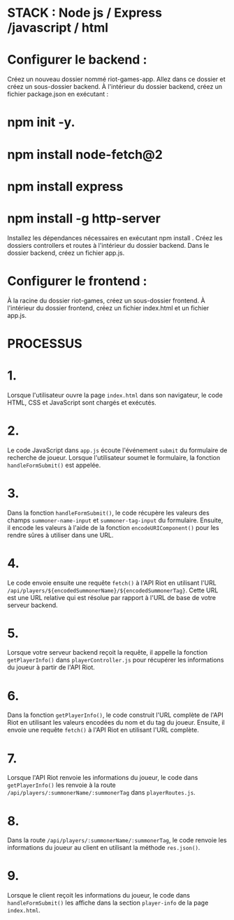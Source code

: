 # STACK : Node js / Express /javascript / html


# Configurer le backend :

Créez un nouveau dossier nommé riot-games-app.
Allez dans ce dossier et créez un sous-dossier backend.
À l'intérieur du dossier backend, créez un fichier package.json en exécutant :

# npm init -y.
# npm install node-fetch@2
# npm install express
# npm install -g http-server
Installez les dépendances nécessaires en exécutant npm install .
Créez les dossiers controllers et routes à l'intérieur du dossier backend.
Dans le dossier backend, créez un fichier app.js.



# Configurer le frontend :

À la racine du dossier riot-games, créez un sous-dossier frontend.
À l'intérieur du dossier frontend, créez un fichier index.html et un fichier app.js.


# PROCESSUS


# 1. 
Lorsque l'utilisateur ouvre la page `index.html` dans son navigateur, le code HTML, CSS et JavaScript sont chargés et exécutés.

# 2. 
Le code JavaScript dans `app.js` écoute l'événement `submit` du formulaire de recherche de joueur. Lorsque l'utilisateur soumet le formulaire, la fonction `handleFormSubmit()` est appelée.

# 3. 
Dans la fonction `handleFormSubmit()`, le code récupère les valeurs des champs `summoner-name-input` et `summoner-tag-input` du formulaire. Ensuite, il encode les valeurs à l'aide de la fonction `encodeURIComponent()` pour les rendre sûres à utiliser dans une URL.


# 4. 
Le code envoie ensuite une requête `fetch()` à l'API Riot en utilisant l'URL `/api/players/${encodedSummonerName}/${encodedSummonerTag}`. Cette URL est une URL relative qui est résolue par rapport à l'URL de base de votre serveur backend.


# 5. 
Lorsque votre serveur backend reçoit la requête, il appelle la fonction `getPlayerInfo()` dans `playerController.js` pour récupérer les informations du joueur à partir de l'API Riot.


# 6.
Dans la fonction `getPlayerInfo()`, le code construit l'URL complète de l'API Riot en utilisant les valeurs encodées du nom et du tag du joueur. Ensuite, il envoie une requête `fetch()` à l'API Riot en utilisant l'URL complète.

# 7. 
Lorsque l'API Riot renvoie les informations du joueur, le code dans `getPlayerInfo()` les renvoie à la route `/api/players/:summonerName/:summonerTag` dans `playerRoutes.js`.


# 8.
 Dans la route `/api/players/:summonerName/:summonerTag`, le code renvoie les informations du joueur au client en utilisant la méthode `res.json()`.


# 9.
 Lorsque le client reçoit les informations du joueur, le code dans `handleFormSubmit()` les affiche dans la section `player-info` de la page `index.html`.
